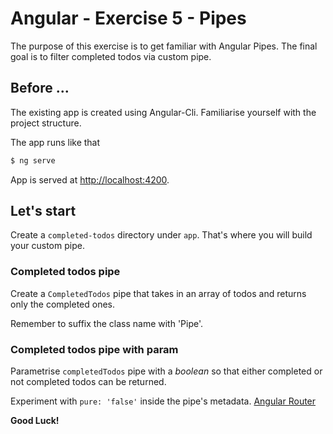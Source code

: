 # Angular - Exercise 5 - Pipes
The purpose of this exercise is to get familiar with Angular Pipes.
The final goal is to filter completed todos via custom pipe.

## Before ...
The existing app is created using Angular-Cli. Familiarise yourself with the project structure.

The app runs like that
```bash
$ ng serve
```

App is served at [http://localhost:4200](http://localhost:4200).

## Let's start
Create a `completed-todos` directory under `app`. That's where you will build your custom pipe.

### Completed todos pipe
Create a `CompletedTodos` pipe that takes in an array of todos and returns only the completed ones.

Remember to suffix the class name with 'Pipe'.

### Completed todos pipe with param
Parametrise `completedTodos` pipe with a _boolean_ so that either completed or not completed todos can be returned.

Experiment with `pure: 'false'` inside the pipe's metadata.
[Angular Router](https://angular.io/guide/pipes#pure-and-impure-pipes)

**Good Luck!**

